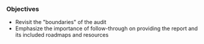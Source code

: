 ### Objectives

* Revisit the "boundaries" of the audit
* Emphasize the importance of follow-through on providing the report and its included roadmaps and resources
